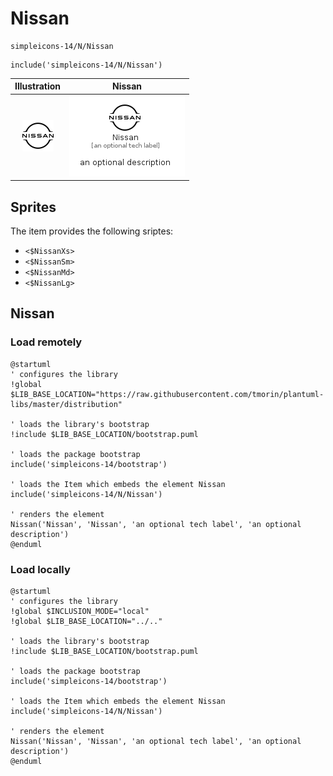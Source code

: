 # Nissan


```text
simpleicons-14/N/Nissan
```

```text
include('simpleicons-14/N/Nissan')
```



| Illustration | Nissan |
| :---: | :---: |
| ![illustration for Illustration](../../simpleicons-14/N/Nissan.png) | ![illustration for Nissan](../../simpleicons-14/N/Nissan.Local.png) |



## Sprites
The item provides the following sriptes:

- `<$NissanXs>`
- `<$NissanSm>`
- `<$NissanMd>`
- `<$NissanLg>`





## Nissan

### Load remotely
```plantuml
@startuml
' configures the library
!global $LIB_BASE_LOCATION="https://raw.githubusercontent.com/tmorin/plantuml-libs/master/distribution"

' loads the library's bootstrap
!include $LIB_BASE_LOCATION/bootstrap.puml

' loads the package bootstrap
include('simpleicons-14/bootstrap')

' loads the Item which embeds the element Nissan
include('simpleicons-14/N/Nissan')

' renders the element
Nissan('Nissan', 'Nissan', 'an optional tech label', 'an optional description')
@enduml
```

### Load locally
```plantuml
@startuml
' configures the library
!global $INCLUSION_MODE="local"
!global $LIB_BASE_LOCATION="../.."

' loads the library's bootstrap
!include $LIB_BASE_LOCATION/bootstrap.puml

' loads the package bootstrap
include('simpleicons-14/bootstrap')

' loads the Item which embeds the element Nissan
include('simpleicons-14/N/Nissan')

' renders the element
Nissan('Nissan', 'Nissan', 'an optional tech label', 'an optional description')
@enduml
```

